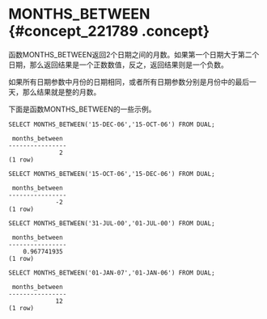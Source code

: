 # MONTHS\_BETWEEN {#concept_221789 .concept}

函数MONTHS\_BETWEEN返回2个日期之间的月数。如果第一个日期大于第二个日期，那么返回结果是一个正数数值，反之，返回结果则是一个负数。

如果所有日期参数中月份的日期相同，或者所有日期参数分别是月份中的最后一天，那么结果就是整的月数。

下面是函数MONTHS\_BETWEEN的一些示例。

``` {#codeblock_msg_9a5_296}
SELECT MONTHS_BETWEEN('15-DEC-06','15-OCT-06') FROM DUAL;

 months_between
----------------
              2
(1 row)

SELECT MONTHS_BETWEEN('15-OCT-06','15-DEC-06') FROM DUAL;

 months_between
----------------
             -2
(1 row)

SELECT MONTHS_BETWEEN('31-JUL-00','01-JUL-00') FROM DUAL;

 months_between
----------------
    0.967741935
(1 row)

SELECT MONTHS_BETWEEN('01-JAN-07','01-JAN-06') FROM DUAL;

 months_between
----------------
             12
(1 row)	
```

